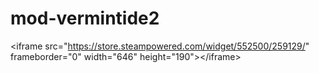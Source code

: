 # mod-vermintide2
&lt;iframe src="https://store.steampowered.com/widget/552500/259129/" frameborder="0" width="646" height="190">&lt;/iframe>
